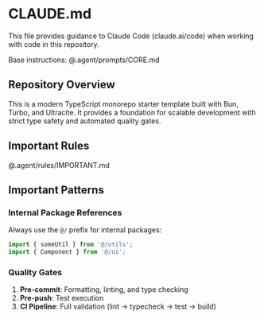# CLAUDE.md

This file provides guidance to Claude Code (claude.ai/code) when working with code in this repository.

Base instructions: @.agent/prompts/CORE.md

## Repository Overview

This is a modern TypeScript monorepo starter template built with Bun, Turbo, and Ultracite. It provides a foundation for scalable development with strict type safety and automated quality gates.

## Important Rules

@.agent/rules/IMPORTANT.md

## Important Patterns

### Internal Package References

Always use the `@/` prefix for internal packages:

```typescript
import { someUtil } from '@/utils';
import { Component } from '@/ui';

```

### Quality Gates

1. **Pre-commit**: Formatting, linting, and type checking
2. **Pre-push**: Test execution
3. **CI Pipeline**: Full validation (lint → typecheck → test → build)
